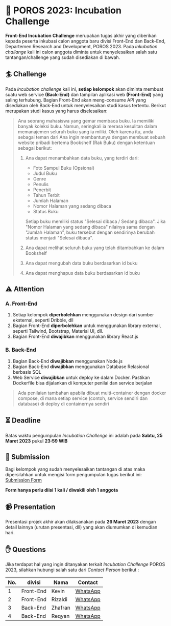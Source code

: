 ﻿# :art: POROS 2023: Incubation Challenge 

**Front-End Incubation Challenge** merupakan tugas akhir yang diberikan kepada peserta inkubasi calon anggota baru divisi Front-End dan Back-End, Departemen Research and Development, POROS 2023. Pada *inkubation challange* kali ini calon anggota diminta untuk menyelesaikan salah satu tantangan/challenge yang sudah disediakan di bawah. 


## :surfer: Challenge 

Pada *incubation challenge* kali ini, **setiap kelompok** akan diminta membuat suatu web service **(Back-End)** dan tampilan aplikasi web **(Front-End)** yang saling terhubung. Bagian Front-End akan meng-consume API yang disediakan oleh Back-End untuk menyelesaikan studi kasus tertentu. Berikut merupakan studi kasus yang harus diselesaikan:

>Ana seorang mahasiswa yang gemar membaca buku. Ia memiliki banyak koleksi buku. Namun, seringkali ia merasa kesulitan dalam memanajemen seluruh buku yang ia miliki. Oleh karena itu, anda sebagai teman dari Ana ingin membantunya  dengan membuat sebuah website pribadi bertema Bookshelf (Rak Buku) dengan ketentuan sebagai berikut:
>1. Ana dapat menambahkan data buku, yang terdiri dari:
>       - Foto Sampul Buku (Opsional)
>       - Judul Buku
>       - Genre
>       - Penulis
>       - Penerbit
>       - Tahun Terbit
>       - Jumlah Halaman
>       - Nomor Halaman yang sedang dibaca
>       - Status Buku 
>       
>       Setiap buku memiliki status "Selesai dibaca / Sedang dibaca". Jika "Nomor Halaman yang sedang dibaca" nilainya sama dengan "Jumlah Halaman", buku tersebut dengan sendirinya berubah status menjadi "Selesai dibaca".
>2. Ana dapat melihat seluruh buku yang telah ditambahkan ke dalam Bookshelf
>3. Ana dapat mengubah data buku berdasarkan id buku
>4. Ana dapat menghapus data buku berdasarkan id buku

## :warning: Attention
### A. Front-End
1. Setiap kelompok **diperbolehkan** menggunakan design dari sumber eksternal, seperti Dribble, dll
2. Bagian Front-End **diperbolehkan** untuk menggunakan library external, seperti Tailwind, Bootstrap, Material UI, dll.
3. Bagian Front-End **diwajibkan** menggunakan library React.js

### B. Back-End
1. Bagian Back-End **diwajibkan** menggunakan Node.js
2. Bagian Back-End **diwajibkan** menggunakan Database Relasional berbasis SQL
3. Web Service **diwajibkan** untuk deploy ke dalam Docker. Pastikan Dockerfile bisa dijalankan di komputer penilai dan service berjalan

>Ada penilaian tambahan apabila dibuat multi-container dengan docker compose, di mana setiap service (contoh, service sendiri dan database) di deploy di containernya sendiri

## :hourglass_flowing_sand: Deadline

Batas waktu pengumpulan *Incubation Challenge* ini adalah pada **Sabtu, 25 Maret 2023** pukul **23:59 WIB**

## :postbox: Submission

Bagi kelompok yang sudah menyelesaikan tantangan di atas maka dipersilahkan untuk mengisi form pengumpulan tugas berikut ini: [Submission Form](https://forms.gle/rhL6PAMhcFdMqizWA) 

**Form hanya perlu diisi 1 kali / diwakili oleh 1 anggota**

## :video_camera: Presentation
Presentasi projek akhir akan dilaksanakan pada **26 Maret 2023** dengan detail lainnya (urutan presentasi, dll) yang akan diumumkan di kemudian hari.

## :raised_hand: Questions

Jika terdapat hal yang ingin ditanyakan terkait *Incubation Challenge* POROS 2023, silahkan hubungi salah satu dari *Contact Person* berikut :

|No.|divisi|Nama|Contact|
|--|--|--|--|
|1|Front-End|Kevin|[WhatsApp](https://wa.me/6281380859045)|
|2|Front-End|Rizaldi|[WhatsApp](https://wa.me/6281392792854)|
|3|Back-End|Zhafran|[WhatsApp](https://wa.me/6281355628049)|
|4|Back-End|Reqyan|[WhatsApp](https://wa.me/6282111101440)|
